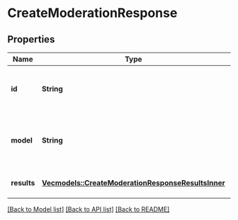 # CreateModerationResponse

## Properties
Name | Type | Description | Notes
------------ | ------------- | ------------- | -------------
**id** | **String** | The unique identifier for the moderation request. | 
**model** | **String** | The model used to generate the moderation results. | 
**results** | [**Vec<models::CreateModerationResponseResultsInner>**](CreateModerationResponse_results_inner.md) | A list of moderation objects. | 

[[Back to Model list]](../README.md#documentation-for-models) [[Back to API list]](../README.md#documentation-for-api-endpoints) [[Back to README]](../README.md)


